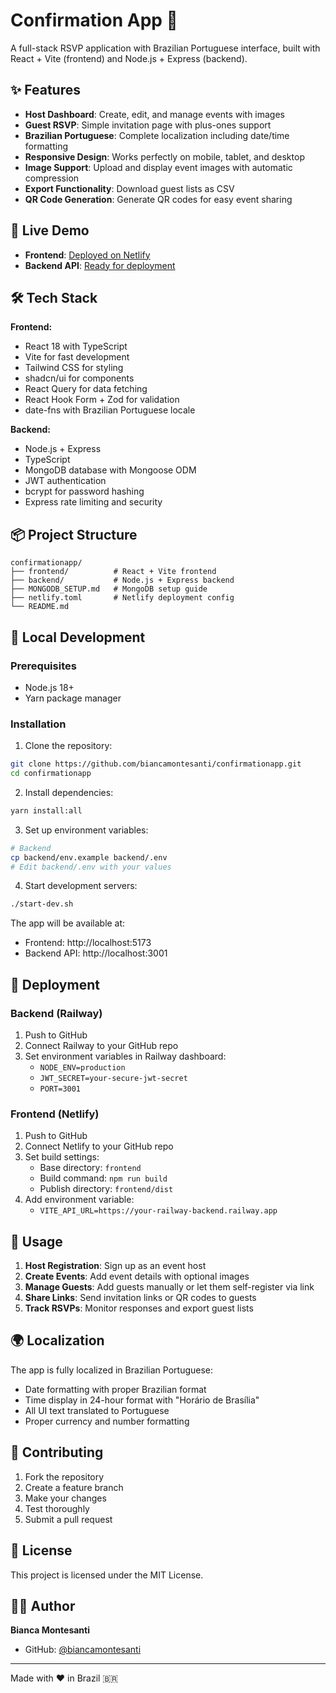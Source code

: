# Confirmation App 🎉

A full-stack RSVP application with Brazilian Portuguese interface, built with React + Vite (frontend) and Node.js + Express (backend).

## ✨ Features

- **Host Dashboard**: Create, edit, and manage events with images
- **Guest RSVP**: Simple invitation page with plus-ones support
- **Brazilian Portuguese**: Complete localization including date/time formatting
- **Responsive Design**: Works perfectly on mobile, tablet, and desktop
- **Image Support**: Upload and display event images with automatic compression
- **Export Functionality**: Download guest lists as CSV
- **QR Code Generation**: Generate QR codes for easy event sharing

## 🚀 Live Demo

- **Frontend**: [Deployed on Netlify](https://your-app.netlify.app)
- **Backend API**: [Ready for deployment](https://your-backend-platform.com)

## 🛠️ Tech Stack

**Frontend:**
- React 18 with TypeScript
- Vite for fast development
- Tailwind CSS for styling
- shadcn/ui for components
- React Query for data fetching
- React Hook Form + Zod for validation
- date-fns with Brazilian Portuguese locale

**Backend:**
- Node.js + Express
- TypeScript
- MongoDB database with Mongoose ODM
- JWT authentication
- bcrypt for password hashing
- Express rate limiting and security

## 📦 Project Structure

```
confirmationapp/
├── frontend/          # React + Vite frontend
├── backend/           # Node.js + Express backend
├── MONGODB_SETUP.md   # MongoDB setup guide
├── netlify.toml       # Netlify deployment config
└── README.md
```

## 🔧 Local Development

### Prerequisites
- Node.js 18+
- Yarn package manager

### Installation

1. Clone the repository:
```bash
git clone https://github.com/biancamontesanti/confirmationapp.git
cd confirmationapp
```

2. Install dependencies:
```bash
yarn install:all
```

3. Set up environment variables:
```bash
# Backend
cp backend/env.example backend/.env
# Edit backend/.env with your values
```

4. Start development servers:
```bash
./start-dev.sh
```

The app will be available at:
- Frontend: http://localhost:5173
- Backend API: http://localhost:3001

## 🚀 Deployment

### Backend (Railway)

1. Push to GitHub
2. Connect Railway to your GitHub repo
3. Set environment variables in Railway dashboard:
   - `NODE_ENV=production`
   - `JWT_SECRET=your-secure-jwt-secret`
   - `PORT=3001`

### Frontend (Netlify)

1. Push to GitHub
2. Connect Netlify to your GitHub repo
3. Set build settings:
   - Base directory: `frontend`
   - Build command: `npm run build`
   - Publish directory: `frontend/dist`
4. Add environment variable:
   - `VITE_API_URL=https://your-railway-backend.railway.app`

## 📱 Usage

1. **Host Registration**: Sign up as an event host
2. **Create Events**: Add event details with optional images
3. **Manage Guests**: Add guests manually or let them self-register via link
4. **Share Links**: Send invitation links or QR codes to guests
5. **Track RSVPs**: Monitor responses and export guest lists

## 🌍 Localization

The app is fully localized in Brazilian Portuguese:
- Date formatting with proper Brazilian format
- Time display in 24-hour format with "Horário de Brasília"
- All UI text translated to Portuguese
- Proper currency and number formatting

## 🤝 Contributing

1. Fork the repository
2. Create a feature branch
3. Make your changes
4. Test thoroughly
5. Submit a pull request

## 📄 License

This project is licensed under the MIT License.

## 👨‍💻 Author

**Bianca Montesanti**
- GitHub: [@biancamontesanti](https://github.com/biancamontesanti)

---

Made with ❤️ in Brazil 🇧🇷